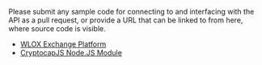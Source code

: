 Please submit any sample code for connecting to and interfacing with the API as a pull request, or provide
a URL that can be linked to from here, where source code is visible.

* [WLOX Exchange Platform](https://github.com/1btcxe/wlox-cron/tree/master/lib/js)
* [CryptocapJS Node.JS Module](https://github.com/cryptocap/cryptocapjs)
